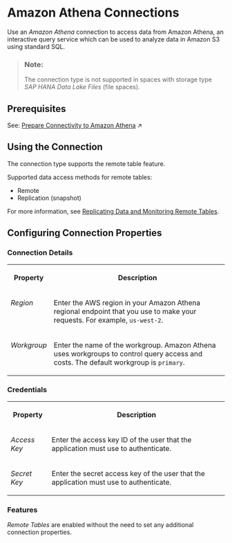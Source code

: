 <!-- loio1b21cd00fa9842f5ba747047b80fe3ab -->

# Amazon Athena Connections

Use an *Amazon Athena* connection to access data from Amazon Athena, an interactive query service which can be used to analyze data in Amazon S3 using standard SQL.

> ### Note:  
> The connection type is not supported in spaces with storage type *SAP HANA Data Lake Files* \(file spaces\).



<a name="loio1b21cd00fa9842f5ba747047b80fe3ab__section_j1b_byq_spb"/>

## Prerequisites

See: [Prepare Connectivity to Amazon Athena](https://help.sap.com/viewer/935116dd7c324355803d4b85809cec97/DEV_CURRENT/en-US/8d80f60960294e1f9c3cea4778024663.html "To be able to successfully validate and use a connection to Amazon Athena for remote tables certain preparations have to be made.") :arrow_upper_right:



<a name="loio1b21cd00fa9842f5ba747047b80fe3ab__Athena_usage"/>

## Using the Connection

The connection type supports the remote table feature.

Supported data access methods for remote tables:

-   Remote
-   Replication \(snapshot\)

For more information, see [Replicating Data and Monitoring Remote Tables](../Data-Integration-Monitor/replicating-data-and-monitoring-remote-tables-4dd95d7.md). 



<a name="loio1b21cd00fa9842f5ba747047b80fe3ab__section_nrb_hcc_x4b"/>

## Configuring Connection Properties



### Connection Details


<table>
<tr>
<th valign="top">

Property

</th>
<th valign="top">

Description

</th>
</tr>
<tr>
<td valign="top">

*Region* 

</td>
<td valign="top">

Enter the AWS region in your Amazon Athena regional endpoint that you use to make your requests. For example, `us-west-2`. 

</td>
</tr>
<tr>
<td valign="top">

*Workgroup* 

</td>
<td valign="top">

Enter the name of the workgroup. Amazon Athena uses workgroups to control query access and costs. The default workgroup is `primary`. 

</td>
</tr>
</table>



### Credentials


<table>
<tr>
<th valign="top">

Property

</th>
<th valign="top">

Description

</th>
</tr>
<tr>
<td valign="top">

*Access Key* 

</td>
<td valign="top">

Enter the access key ID of the user that the application must use to authenticate. 

</td>
</tr>
<tr>
<td valign="top">

*Secret Key* 

</td>
<td valign="top">

Enter the secret access key of the user that the application must use to authenticate. 

</td>
</tr>
</table>



### Features

*Remote Tables* are enabled without the need to set any additional connection properties.

